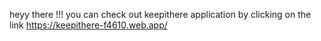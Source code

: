 heyy there !!!
you can check out keepithere application by clicking on the link
https://keepithere-f4610.web.app/
